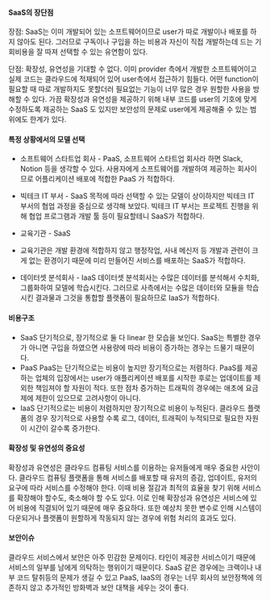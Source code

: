 #### SaaS의 장단점
장점:
SaaS는 이미 개발되어 있는 소프트웨어이므로 user가 따로 개발이나 배포를 하지 않아도 된다. 그러므로 구독이나 구입을 하는 비용과 자신이 직접 개발하는데 드는 기회비용을 잘 따져 선택할 수 있는 유연함이 있다.

단점:
확장성, 유연성을 기대할 수 없다. 
이미 provider 측에서 개발한 소프트웨어이고 실제 코드는 클라우드에 적재되어 있어 user측에서 접근하기 힘들다. 
어떤 function이 필요할 때 따로 개발하지도 못할더러 필요없는 기능이 너무 많은 경우 원할한 사용을 방해할 수 있다.
가끔 확장성과 유연성을 제공하기 위해 내부 코드를 user의 기호에 맞게 수정하도록 제공하는 SaaS 도 있지만 보안성의 문제로 user에게 제공해줄 수 있는 범위에도 한계가 있다.

#### 특정 상황에서의 모델 선택
- 소프트웨어 스타트업 회사 - PaaS, 
소프트웨어 스타트업 회사라 하면 Slack, Notion 등을 생각할 수 있다. 사용자에게 소프트웨어를 개발하여 제공하는 회사이므로 어플리케이션 배포에 적합한 PaaS 가 적합하다.

- 빅테크 IT 부서 - SaaS
목적에 따라 선택할 수 있는 모델이 상이하지만 빅테크 IT 부서의 협업 과정을 중심으로 생각해 보았다. 빅테크 IT 부서는 프로젝트 진행을 위해 협업 프로그램과 개발 툴 등이 필요할테니 SaaS가 적합하다.


- 교육기관 - SaaS 
- 교육기관은 개발 환경에 적합하지 않고 행정작업, 사내 메신저 등 개발과 관련이 크게 없는 환경이기 때문에 미리 만들어진 서비스를 배포하는 SaaS가 적합하다.

- 데이터셋 분석회사 - IaaS
데이터셋 분석회사는 수많은 데이터를 분석해서 수치화, 그룹화하여 모델에 학습시킨다. 그러므로 사측에서는 수많은 데이터와 모듈을 학습 시킨 결과물과 그것을 통합할 플랫폼이 필요하므로 IaaS가 적합하다.

#### 비용구조
- SaaS
단기적으로, 장기적으로 둘 다 linear 한 모습을 보인다. SaaS는 특별한 경우가 아니면 구입을 하였으면 사용량에 따라 비용이 증가하는 경우는 드물기 때문이다.
- PaaS
PaaS는 단기적으로는 비용이 높지만 장기적으로는 저렴하다. PaaS를 제공하는 업체의 입장에서는 user가 애플리케이션 배포를 시작한 후로는 업데이트를 제외한 책임져야 할 자원이 적다. 또한 점차 증가하는 트래픽의 경우에는 애초에 요금제에 제한이 있으므로 고려사항이 아니다.
- IaaS
단기적으로는 비용이 저렴하지만 장기적으로 비용이 누적된다. 클라우드 플랫폼의 경우 장기적으로 사용할 수록 로그, 데이터, 트래픽이 누적되므로 필요한 자원이 시간이 갈수록 증가한다.

#### 확장성 및 유연성의 중요성
확장성과 유연성은 클라우드 컴퓨팅 서비스를 이용하는 유저들에게 매우 중요한 사안이다. 
클라우드 컴퓨팅 플랫폼을 통해 서비스를 배포할 때 유저의 증감, 업데이트, 유저의 요구에 따라 서비스를 수정해야 한다. 이때 비용 절감과 최적의 효율을 찾기 위해 서비스를 확장해야 할수도, 축소해야 할 수도 있다. 
이로 인해 확장성과 유연성은 서비스에 있어 비용에 직결되어 있기 때문에 매우 중요하다.
또한 예상치 못한 변수로 인해 시스템이 다운되거나 플랫폼이 원할하게 작동되지 않는 경우에 위험 처리의 효과도 있다.

#### 보안이슈
클라우드 서비스에서 보안은 아주 민감한 문제이다.
타인이 제공한 서비스이기 때문에 서비스의 일부를 남에게 의탁하는 행위이기 때문이다. 
SaaS 같은 경우에는 크랙이나 내부 코드 탈취등의 문제가 생길 수 있고 PaaS, IaaS의 경우는 너무 회사의 보안정책에 의존하지 않고 추가적인 방화벽과 보안 대책을 세우는 것이 좋다.